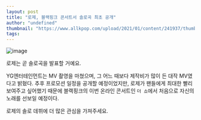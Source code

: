 ```yaml
---
layout: post
title: "로제, 블랙핑크 콘서트서 솔로곡 최초 공개"
author: "undefined"
thumbnail: "https://www.allkpop.com/upload/2021/01/content/241937/thumb/1611535027-20210124-rose.jpg"
tags: 
---
```



![image](https://www.allkpop.com/upload/2021/01/content/241937/1611535027-20210124-rose.jpg)

로제는 곧 솔로곡을 발표할 거예요.

YG엔터테인먼트는 MV 촬영을 마쳤으며, 그 어느 때보다 제작비가 많이 든 대작 MV였다고 밝혔다. 추후 프로모션 일정을 공개할 예정이었지만, 로제가 팬들에게 최대한 빨리 보여주고 싶어했기 때문에 블랙핑크의 이번 온라인 콘서트인 `더 쇼`에서 처음으로 자신의 노래를 선보일 예정이다.

로제의 솔로 데뷔에 더 많은 관심을 가져주세요.